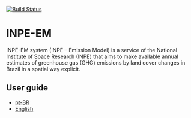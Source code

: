 [![Build Status](https://travis-ci.com/INPE-EM/inpeem.svg?branch=master)](https://travis-ci.com/INPE-EM/inpeem)

# INPE-EM
INPE-EM system (INPE – Emission Model) is a service of the National Institute of Space Research (INPE) that aims to make available annual estimates of greenhouse gas (GHG) emissions by land cover changes in Brazil in a spatial way explicit. 

## User guide
  * [pt-BR](https://github.com/INPE-EM/inpeem/releases/download/v4.0/INPE-EM_GuiaUsuario.pdf)
  * [English](https://github.com/INPE-EM/inpeem/releases/download/v4.0/INPE-EM_UserGuide.pdf)
